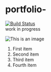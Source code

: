 # portfolio-
[![Build Status](https://img.shields.io/jenkins/s/https/devops-ci.elastic.co/job/elastic+helm-charts+main.svg)](https://github.com/dvir-pashut/portfolio-/actions)<br>
work in progress

![This is an image](https://storage.cloud.google.com/staticfiles-dvir/images/project/project-detail/project-architecture.jpg)

<ol>
  <li>First item</li>
  <li>Second item</li>
  <li>Third item</li>
  <li>Fourth item</li>
</ol>